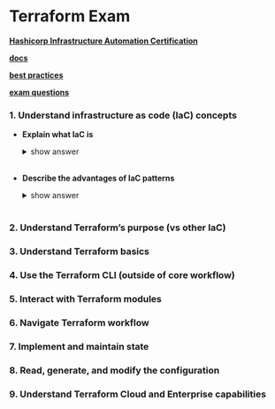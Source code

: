# Terraform Exam

**[Hashicorp Infrastructure Automation Certification](https://www.hashicorp.com/certification/terraform-associate)**

**[docs](https://developer.hashicorp.com/terraform/docs)**

**[best practices](https://www.terraform-best-practices.com/)**

**[exam questions](https://medium.com/bb-tutorials-and-thoughts/250-practice-questions-for-terraform-associate-certification-7a3ccebe6a1a)**



### 1. Understand infrastructure as code (IaC) concepts <br>
- **Explain what IaC is**
  <details>
  <summary>show answer</summary>

  ```txt
  You write and execute the code to define, deploy, update, and destroy your infrastructure.
    ```
  </details><br>

- **Describe the advantages of IaC patterns**
  <details>
  <summary>show answer</summary>

  <pre>
  <b>a. Automation</b>
  We can bring up the servers with one script and scale up and down based on our load with the same script. <br>
  <b>b. Reusability of the code</b>
  We can reuse the same code <br>
  <b>c. Versioning</b>
  ```We can check it into version control and we get versioning. Now we can see an incremental history of who changed what, how is our infrastructure actually defined at any given point of time, and we have this transparency of documentationIaC makes changes idempotent, consistent, repeatable, and predictable.`
  </pre>
  </details><br>







### 2. Understand Terraform’s purpose (vs other IaC) <br>
### 3. Understand Terraform basics <br>
### 4. Use the Terraform CLI (outside of core workflow) <br>
### 5. Interact with Terraform modules <br>
### 6. Navigate Terraform workflow <br>
### 7. Implement and maintain state <br>
### 8. Read, generate, and modify the configuration <br>
### 9. Understand Terraform Cloud and Enterprise capabilities <br>

